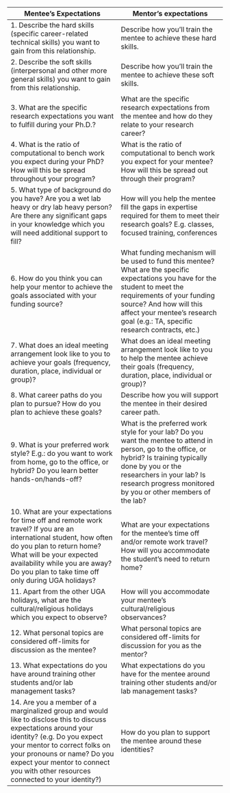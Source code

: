 
| Mentee’s Expectations | Mentor’s expectations |
|---|---|
| 1. Describe the hard skills (specific career-related technical skills) you want to gain from this relationship. | Describe how you’ll train the mentee to achieve these hard skills. |
| 2. Describe the soft skills (interpersonal and other more general skills) you want to gain from this relationship. | Describe how you’ll train the mentee to achieve these soft skills. |
| 3. What are the specific research expectations you want to fulfill during your Ph.D.? | What are the specific research expectations from the mentee and how do they relate to your research career? | 
| 4. What is the ratio of computational to bench work you expect during your PhD? How will this be spread throughout your program? | What is the ratio of computational to bench work you expect for your mentee? How will this be spread out through their program? | 
| 5. What type of background do you have? Are you a wet lab heavy or dry lab heavy person? Are there any significant gaps in your knowledge which you will need additional support to fill? | How will you help the mentee fill the gaps in expertise required for them to meet their research goals? E.g. classes, focused training, conferences |
|6. How do you think you can help your mentor to achieve the goals associated with your funding source? | What funding mechanism will be used to fund this mentee? What are the specific expectations you have for the student to meet the requirements of your funding source? And how will this affect your mentee’s research goal (e.g.: TA, specific research contracts, etc.)|
| 7. What does an ideal meeting arrangement look like to you to achieve your goals (frequency, duration, place, individual or group)?  | What does an ideal meeting arrangement look like to you to help the mentee achieve their goals (frequency, duration, place, individual or group)? | 
| 8. What career paths do you plan to pursue? How do you plan to achieve these goals? | Describe how you will support the mentee in their desired career path. | 
| 9. What is your preferred work style? E.g.: do you want to work from home, go to the office, or hybrid? Do you learn better hands-on/hands-off? | What is the preferred work style for your lab? Do you want the mentee to attend in person, go to the office, or hybrid? Is training typically done by you or the researchers in your lab? Is research progress monitored by you or other members of the lab? |
| 10. What are your expectations for time off and remote work travel? If you are an international student, how often do you plan to return home? What will be your expected availability while you are away? Do you plan to take time off only during UGA holidays? | What are your expectations for the mentee’s time off and/or remote work travel? How will you accommodate the student’s need to return home? | 
| 11. Apart from the other UGA holidays, what are the cultural/religious holidays which you expect to observe? | How will you accommodate your mentee’s cultural/religious observances? |
| 12. What personal topics are considered off-limits for discussion as the mentee? | What personal topics are considered off-limits for discussion for you as the mentor? |
| 13. What expectations do you have around training other students and/or lab management tasks? | What expectations do you have for the mentee around training other students and/or lab management tasks? |
| 14. Are you a member of a marginalized group and would like to disclose this to discuss expectations around your identity? (e.g. Do you expect your mentor to correct folks on your pronouns or name? Do you expect your mentor to connect you with other resources connected to your identity?) | How do you plan to support the mentee around these identities? |